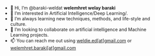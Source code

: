 - 👋 Hi, I’m @baraki-weldat <b> welemhret welay baraki</b>
- 👀 I’m interested in Artificial Intelligence/Deep Learning/. 
- 🌱 I’m always learning new techniques, methods, and life-style and culture. 
- 💞️ I’m looking to collaborate on artificial intelligence and Machine Learning projects.
- 📫 You can reach me out using <a href="mailto:weldie.ed@gmail.com">weldie.ed[at]gmail.com</a> or <a href="mailto:welemhret.baraki@gmail.com">welemhret.baraki[at]gmail.com </a>

<!---
baraki-weldat/baraki-weldat is a ✨ special ✨ repository because its `README.md` (this file) appears on your GitHub profile.
You can click the Preview link to take a look at your changes.
--->

